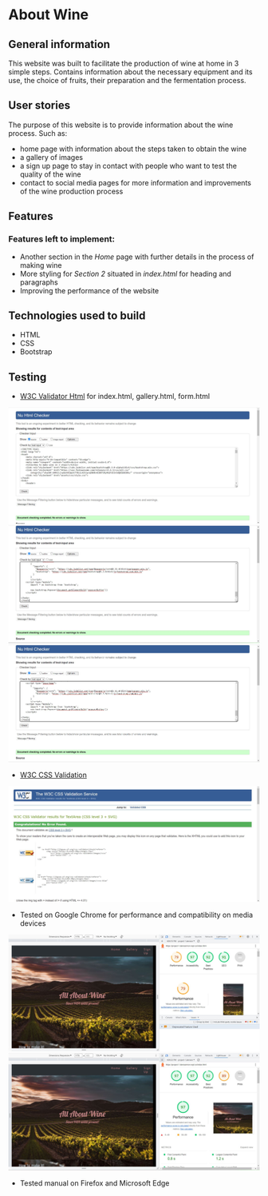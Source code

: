 # About Wine

## General information

This website was built to facilitate the production of wine at home in 3 simple steps. Contains information about the necessary equipment and its use, the choice of fruits, their preparation and the fermentation process.

## User stories

  The purpose of this website is to provide information about the wine process.
   Such as:
  * home page with information about the steps taken to obtain the wine
  * a gallery of images
  * a sign up page to stay in contact with people who want to test the quality of the wine
  * contact to social media pages for more information and improvements of the wine production process

  ## Features

### Features left to implement:

* Another section in the *Home* page with further details in the process of making wine
* More styling for *Section 2* situated in *index.html* for heading and paragraphs
* Improving the performance of the website

## Technologies used to build

* HTML
* CSS
* Bootstrap

## Testing

* [W3C Validator Html](https://validator.w3.org/) for index.html, gallery.html, form.html

<img src="assets/pictures/Screenshot7.jpg" alt="index.html validator">

<img src="assets/pictures/Screenshot8.jpg" alt="gallery.html validator">

<img src="assets/pictures/Screenshot9.jpg" alt="form.html validator">

* [W3C CSS Validation](https://jigsaw.w3.org/css-validator/)

<img src="assets/pictures/Screenshot10.jpg" alt="css validator">

* Tested on Google Chrome for performance and compatibility on media devices

<img src="assets/pictures/Screenshot1.jpg" alt="css validator">

<img src="assets/pictures/Screenshot4.jpg" alt="css validator">

* Tested manual on Firefox and Microsoft Edge